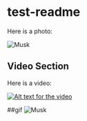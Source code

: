 # test-readme
Here is a photo:

![Musk]('https://www.investopedia.com/thmb/XJDLdvCuNbcWk_EVZzXx84ae82c=/1500x0/filters:no_upscale():max_bytes(150000):strip_icc()/GettyImages-1258889149-1f50bb87f9d54dca87813923f12ac94b.jpg')

## Video Section

Here is a video:

[![Alt text for the video](./path/to/local/thumbnail.jpg)]('https://youtu.be/gV6hP9wpMW8?si=cylN9dnbk3raiqQN')

##gif
![Musk]('https://upload.wikimedia.org/wikipedia/commons/thumb/2/2c/Rotating_earth_%28large%29.gif/200px-Rotating_earth_%28large%29.gif')

